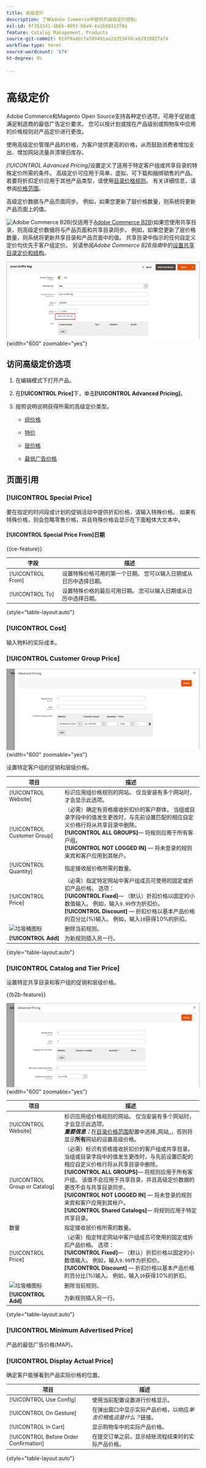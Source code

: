 ```yaml
---
title: 高级定价
description: 了解Adobe Commerce中提供的高级定价控制。
exl-id: 0f353341-1b6b-4093-bba9-4a1b88323f8a
feature: Catalog Management, Products
source-git-commit: 61df9a4bcfaf09491ae2d353478ceb281082fa74
workflow-type: tm+mt
source-wordcount: '874'
ht-degree: 0%

---
```


# 高级定价

Adobe Commerce和Magento Open Source支持各种定价选项，可用于促销或满足制造商的最低广告定价要求。 您可以按计划或按在产品级别或购物车中应用的价格规则对产品定价进行更改。

使用高级定价管理产品的价格，为客户提供更高的价格，从而鼓励消费者增加支出、增加网站流量并清理旧库存。

_[!UICONTROL Advanced Pricing]_&#x200B;设置定义了适用于特定客户组或共享目录的特殊定价所需的条件。 高级定价可应用于简单、虚拟、可下载和捆绑销售的产品。 若要将折扣定价应用于其他产品类型，请使用[目录价格规则](../merchandising-promotions/price-rules-catalog.md)。 有关详细信息，请参阅[价格范围](catalog-price-scope.md)。

高级定价数据与产品页面同步。 例如，如果您更新了层价格数量，则系统将更新产品页面上的值。

![Adobe Commerce B2B](../assets/b2b.svg)(仅适用于[Adobe Commerce B2B](./b2b/../introduction.md))如果您使用共享目录，则高级定价数据将与产品页面和共享目录同步。 例如，如果您更新了层价格数量，则系统将更新共享目录和产品页面中的值。 共享目录中指示的任何自定义定价均优先于客户组定价。 另请参阅&#x200B;_Adobe Commerce B2B指南_&#x200B;中的[设置共享目录定价和结构](https://experienceleague.adobe.com/docs/commerce-admin/b2b/shared-catalogs/define/catalog-shared-pricing-structure.html)。

![高级定价](./assets/product-pricing-advanced-link.png){width="600" zoomable="yes"}

## 访问高级定价选项

1. 在编辑模式下打开产品。

1. 在&#x200B;**[!UICONTROL Price]**&#x200B;下，单击&#x200B;**[!UICONTROL Advanced Pricing]**。

1. 按照说明说明获得所需的高级定价类型。

   - [组价格](product-price-group.md)

   - [特价](product-price-special.md)

   - [层价格](product-price-tier.md)

   - [最低广告价格](product-price-minimum-advertised.md)

## 页面引用

### [!UICONTROL Special Price]

要在指定的时间段或计划的促销活动中提供折扣价格，请输入特殊价格。 如果有特殊价格，则会忽略零售价格，并且特殊价格会显示在下面粗体大文本中。

#### [!UICONTROL Special Price From]日期

{{ce-feature}}

| 字段 | 描述 |
| ---- | ----------- |
| [!UICONTROL From] | 设置特殊价格可用的第一个日期。 您可以输入日期或从日历中选择日期。 |
| [!UICONTROL To] | 设置特殊价格的最后可用日期。 您可以输入日期或从日历中选择日期。 |

{style="table-layout:auto"}

### [!UICONTROL Cost]

输入物料的实际成本。

### [!UICONTROL Customer Group Price]

![高级定价](./assets/product-pricing-advanced-group-price.png){width="600" zoomable="yes"}

设置特定客户组的促销和层级价格。

| 项目 | 描述 |
| ---- | ----------- |
| [!UICONTROL Website] | 标识应用组价格规则的网站。 仅当安装有多个网站时，才会显示此选项。 |
| [!UICONTROL Customer Group] | （必需）确定有资格接收折扣价的客户群体。 当组或目录字段中的值发生更改时，与先前设置匹配的相应自定义价格行将从共享目录中删除。 <br/>**[!UICONTROL ALL GROUPS]**— 将规则应用于所有客户组。<br/>**[!UICONTROL NOT LOGGED IN]** — 将未登录的规则来宾和客户应用到其帐户。 |
| [!UICONTROL Quantity] | 指定接收层价格所需的数量。 |
| [!UICONTROL Price] | （必需）指定特定网站中客户组成员可使用的固定或折扣产品价格。 选项： <br/>**[!UICONTROL Fixed]**— （默认）折扣价格以固定的小数值输入。 例如，输入`9.99`作为折扣价。<br/>**[!UICONTROL Discount]** — 折扣价格以基本产品价格的百分比(%)输入。 例如，输入`10`获得10%的折扣。 |
| ![垃圾桶图标](../assets/icon-delete-trashcan-solid.png) | 删除当前规则。 |
| **[!UICONTROL Add]** | 为新规则插入另一行。 |

{style="table-layout:auto"}

### [!UICONTROL Catalog and Tier Price]

设置特定共享目录和客户组的促销和层级价格。

{{b2b-feature}}

![具有共享目录的B2B存储区的高级定价](./assets/product-pricing-advanced.png){width="600" zoomable="yes"}

| 项目 | 描述 |
|----|-----------|
| [!UICONTROL Website] | 标识应用组价格规则的网站。 仅当安装有多个网站时，才会显示此选项。 <br>**_重要信息：_**&#x200B;在[目录价格范围](catalog-price-scope.md)配置中选择_网站&#x200B;_，否则将显示&#x200B;**所有&#x200B;**&#x200B;网站的设置高级价格。 |
| [!UICONTROL Group or Catalog] | （必需）标识有资格接收折扣价的客户组或共享目录。 当组或目录字段中的值发生更改时，与先前设置匹配的相应自定义价格行将从共享目录中删除。 <br/>**[!UICONTROL ALL GROUPS]**— 将规则应用于所有客户组。 该值不会应用于共享目录，并且高级定价数据的更改不会与共享目录同步。<br/>**[!UICONTROL NOT LOGGED IN]** — 将未登录的规则来宾和客户应用到其帐户。<br/>**[!UICONTROL Shared Catalogs]**— 将规则应用于特定共享目录。 |
| 数量 | 指定接收层价格所需的数量。 |
| [!UICONTROL Price] | （必需）指定特定网站中客户组成员可使用的固定或折扣产品价格。 选项： <br/>**[!UICONTROL Fixed]**— （默认）折扣价格以固定的小数值输入。 例如，输入`9.99`作为折扣价。<br/>**[!UICONTROL Discount]** — 折扣价格以基本产品价格的百分比(%)输入。 例如，输入`10`获得10%的折扣。 |
| ![垃圾桶图标](../assets/icon-delete-trashcan-solid.png) | 删除当前规则。 |
| **[!UICONTROL Add]** | 为新规则插入另一行。 |

{style="table-layout:auto"}

### [!UICONTROL Minimum Advertised Price]

产品的最低广告价格(MAP)。

### [!UICONTROL Display Actual Price]

确定客户能够看到产品实际价格的位置。

| 项目 | 描述 |
|----|-----------|
| [!UICONTROL Use Config] | 使用当前配置设置进行价格显示。 |
| [!UICONTROL On Gesture] | 在弹出窗口中显示实际产品价格，以响应&#x200B;_单击价格_&#x200B;或&#x200B;_这是什么？_&#x200B;链接。 |
| [!UICONTROL In Cart] | 显示购物车中的实际产品价格。 |
| [!UICONTROL Before Order Confirmation] | 在提交订单之前，显示结账流程结束时的实际产品价格。 |

{style="table-layout:auto"}
